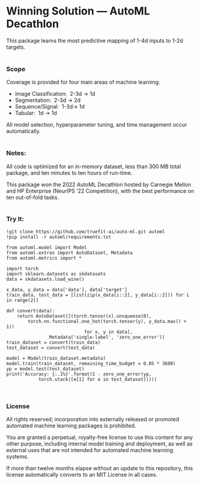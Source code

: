 # Winning Solution — AutoML Decathlon

This package learns the most predictive mapping of 1-4d inputs to 1-2d targets.<br><br>

### Scope

Coverage is provided for four main areas of machine learning:

- Image Classification:&nbsp; 2-3d -> 1d
- Segmentation:&nbsp; 2-3d -> 2d
- Sequence/Signal:&nbsp; 1-3d-> 1d
- Tabular:&nbsp; 1d -> 1d

All model selection, hyperparameter tuning, and time management occur automatically.<br><br>


### Notes:

All code is optimized for an in-memory dataset, less than 300 MB total package, and ten minutes to ten hours of run-time.

This package won the 2022 AutoML Decathlon hosted by Carnegie Mellon and HP Enterprise (NeurIPS ‘22 Competition), with the best performance on ten out-of-fold tasks.
<br><br>

### Try It:
```
!git clone https://github.com/truefit-ai/auto-ml.git automl
!pip install -r automl/requirements.txt
```

```
from automl.model import Model
from automl.extras import AutoDataset, Metadata
from automl.metrics import *

import torch
import sklearn.datasets as skdatasets
data = skdatasets.load_wine()
```

```
x_data, y_data = data['data'], data['target']
train_data, test_data = [list(zip(x_data[i::2], y_data[i::2])) for i in range(2)]

def convert(data):
    return AutoDataset([(torch.tensor(x).unsqueeze(0), 
        torch.nn.functional.one_hot(torch.tensor(y), y_data.max() + 1))
                             for x, y in data], 
                Metadata('single-label', 'zero_one_error'))
train_dataset = convert(train_data)
test_dataset = convert(test_data)
```

```
model = Model(train_dataset.metadata)
model.train(train_dataset, remaining_time_budget = 0.05 * 3600)
yp = model.test(test_dataset)
print('Accuracy: {:.1%}'.format(1 - zero_one_error(yp, 
            torch.stack([e[1] for e in test_dataset]))))
```
<br>

### License

All rights reserved; incorporation into externally released or promoted automated machine learning packages is prohibited.

You are granted a perpetual, royalty-free license to use this content for any other purpose, including internal model training and deployment, as well as external uses that are not intended for automated machine learning systems.

If more than twelve months elapse without an update to this repository, this license automatically converts to an MIT License in all cases.
